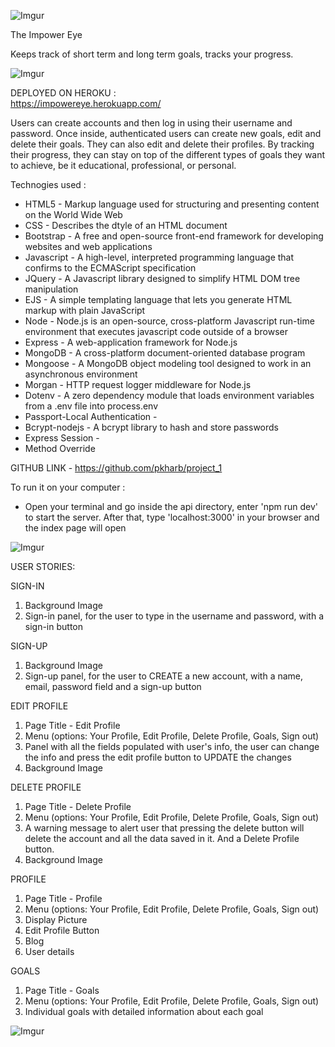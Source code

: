 ![Imgur](https://i.imgur.com/Yc92mlI.png)

The Impower Eye

Keeps track of short term and long term goals, tracks your progress.

![Imgur](https://i.imgur.com/4q3TdzH.png)

DEPLOYED ON HEROKU :  
https://impowereye.herokuapp.com/



Users can create accounts and then log in using their username and password. Once inside, authenticated users can create new goals, edit and delete their goals. They can also edit and delete their profiles.
By tracking their progress, they can stay on top of the different types of goals they want to achieve, be it educational, professional, or personal. 


Technogies used :

- HTML5 - Markup language used for structuring and presenting content on the World Wide Web
- CSS - Describes the dtyle of an HTML document
- Bootstrap - A free and open-source front-end framework for developing websites and web applications
- Javascript - A high-level, interpreted programming language that confirms to the ECMAScript specification 
- JQuery - A Javascript library designed to simplify HTML DOM tree manipulation
- EJS - A simple templating language that lets you generate HTML markup with plain JavaScript
- Node - Node.js is an open-source, cross-platform Javascript run-time environment that executes javascript code outside of a browser 
- Express - A web-application framework for Node.js
- MongoDB - A cross-platform document-oriented database program
- Mongoose - A MongoDB object modeling tool designed to work in an asynchronous environment 
- Morgan - HTTP request logger middleware for Node.js
- Dotenv - A zero dependency module that loads environment variables from a .env file into process.env
- Passport-Local Authentication - 
- Bcrypt-nodejs - A bcrypt library to hash and store passwords
- Express Session - 
- Method Override

GITHUB LINK - https://github.com/pkharb/project_1

To run it on your computer :

-  Open your terminal and go inside the api directory, enter 'npm run dev' to start the server. After that, type 'localhost:3000' in your browser and the index page will open



![Imgur](https://i.imgur.com/pGq8oPg.jpg)

USER STORIES:

SIGN-IN  

1) Background Image  
2) Sign-in panel, for the user to type in the username and password, with a sign-in button

SIGN-UP  

1) Background Image  
2) Sign-up panel, for the user to CREATE a new account, with a name, email, password field and a sign-up button  


EDIT PROFILE  

1) Page Title - Edit Profile  
2) Menu (options: Your Profile, Edit Profile, Delete Profile, Goals, Sign out)  
3) Panel with all the fields populated with user's info, the user can change the info and press the edit profile button to UPDATE the changes  
4) Background Image  

DELETE PROFILE  

1) Page Title - Delete Profile  
2) Menu (options: Your Profile, Edit Profile, Delete Profile, Goals, Sign out)  
3) A warning message to alert user that pressing the delete button will delete the account and all the data saved in it. And a Delete Profile button.  
4) Background Image  


PROFILE  

1) Page Title - Profile  
2) Menu (options: Your Profile, Edit Profile, Delete Profile, Goals, Sign out)  
3) Display Picture  
4) Edit Profile Button  
5) Blog  
6) User details  


GOALS  

1) Page Title - Goals  
2) Menu (options: Your Profile, Edit Profile, Delete Profile, Goals, Sign out)  
3) Individual goals with detailed information about each goal  


![Imgur](https://i.imgur.com/4bL2LMs.png)
